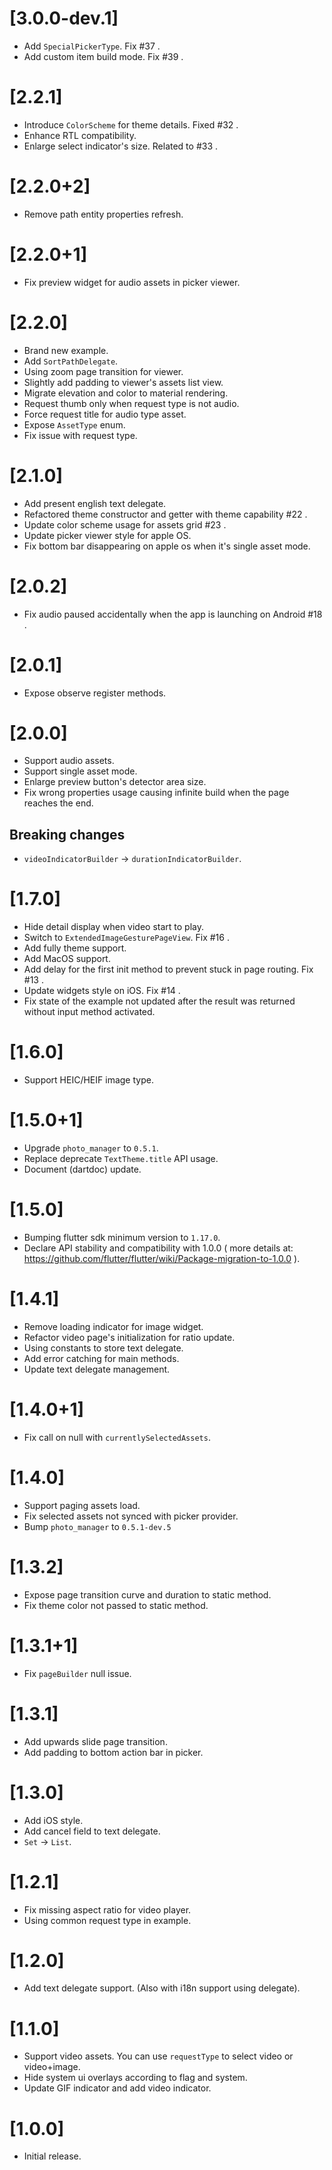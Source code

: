# [3.0.0-dev.1]

* Add `SpecialPickerType`. Fix #37 .
* Add custom item build mode. Fix #39 .

# [2.2.1]

* Introduce `ColorScheme` for theme details. Fixed #32 .
* Enhance RTL compatibility.
* Enlarge select indicator's size. Related to #33 .

# [2.2.0+2]

* Remove path entity properties refresh.

# [2.2.0+1]

* Fix preview widget for audio assets in picker viewer.

# [2.2.0]

* Brand new example.
* Add `SortPathDelegate`.
* Using zoom page transition for viewer.
* Slightly add padding to viewer's assets list view.
* Migrate elevation and color to material rendering.
* Request thumb only when request type is not audio.
* Force request title for audio type asset.
* Expose `AssetType` enum.
* Fix issue with request type.

# [2.1.0]

* Add present english text delegate.
* Refactored theme constructor and getter with theme capability #22 .
* Update color scheme usage for assets grid #23 .
* Update picker viewer style for apple OS.
* Fix bottom bar disappearing on apple os when it's single asset mode.

# [2.0.2]

* Fix audio paused accidentally when the app is launching on Android #18 .

# [2.0.1]

* Expose observe register methods.

# [2.0.0]

* Support audio assets.
* Support single asset mode.
* Enlarge preview button's detector area size.
* Fix wrong properties usage causing infinite build when the page reaches the end.

## Breaking changes

* `videoIndicatorBuilder` -> `durationIndicatorBuilder`.

# [1.7.0]

* Hide detail display when video start to play.
* Switch to `ExtendedImageGesturePageView`. Fix #16 .
* Add fully theme support.
* Add MacOS support.
* Add delay for the first init method to prevent stuck in page routing. Fix #13 .
* Update widgets style on iOS. Fix #14 .
* Fix state of the example not updated after the result was returned without input method activated.

# [1.6.0]

* Support HEIC/HEIF image type.

# [1.5.0+1]

* Upgrade `photo_manager` to `0.5.1`.
* Replace deprecate `TextTheme.title` API usage.
* Document (dartdoc) update.

# [1.5.0]

* Bumping flutter sdk minimum version to `1.17.0`.
* Declare API stability and compatibility with 1.0.0 ( more details at: https://github.com/flutter/flutter/wiki/Package-migration-to-1.0.0 ).

# [1.4.1]

* Remove loading indicator for image widget.
* Refactor video page's initialization for ratio update.
* Using constants to store text delegate.
* Add error catching for main methods.
* Update text delegate management.

# [1.4.0+1]

* Fix call on null with `currentlySelectedAssets`.

# [1.4.0]

* Support paging assets load.
* Fix selected assets not synced with picker provider.
* Bump `photo_manager` to `0.5.1-dev.5`

# [1.3.2]

* Expose page transition curve and duration to static method.
* Fix theme color not passed to static method.

# [1.3.1+1]

* Fix `pageBuilder` null issue.

# [1.3.1]

* Add upwards slide page transition.
* Add padding to bottom action bar in picker.

# [1.3.0]

* Add iOS style.
* Add cancel field to text delegate.
* `Set` -> `List`.

# [1.2.1]

* Fix missing aspect ratio for video player.
* Using common request type in example.

# [1.2.0]

* Add text delegate support. (Also with i18n support using delegate).

# [1.1.0]

* Support video assets. You can use `requestType` to select video or video+image.
* Hide system ui overlays according to flag and system.
* Update GIF indicator and add video indicator.

# [1.0.0]

* Initial release.

